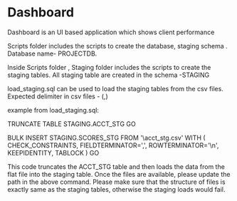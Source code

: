 # Dashboard
Dashboard is an UI based application which shows client performance

Scripts folder includes the scripts to create the database, staging schema .
Database name- PROJECTDB.

Inside Scripts folder , Staging folder includes the scripts to create the staging tables.
All staging table are created in the schema -STAGING 

load_staging.sql can be used to load the staging tables from the csv files.
Expected delimiter in csv files - (,)

example from load_staging.sql:

TRUNCATE TABLE STAGING.ACCT_STG
GO 

BULK INSERT STAGING.SCORES_STG FROM '<Path>\acct_stg.csv'
WITH (
    CHECK_CONSTRAINTS,
    FIELDTERMINATOR=',',
    ROWTERMINATOR='\n',
    KEEPIDENTITY,
    TABLOCK
)
GO
  
This code truncates the ACCT_STG table and then loads the data from the flat file into the staging table.
Once the files are available, please update the path in the above command.
Please make sure that the structure of files is exactly same as the staging tables, otherwise the staging loads would fail. 


